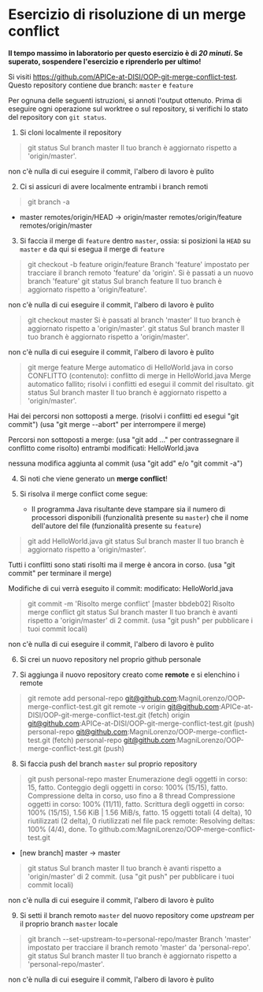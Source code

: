 # Esercizio di risoluzione di un merge conflict

**Il tempo massimo in laboratorio per questo esercizio è di _20 minuti_.
Se superato, sospendere l'esercizio e riprenderlo per ultimo!**

Si visiti https://github.com/APICe-at-DISI/OOP-git-merge-conflict-test.
Questo repository contiene due branch: `master` e `feature`

Per ognuna delle seguenti istruzioni, si annoti l'output ottenuto.
Prima di eseguire ogni operazione sul worktree o sul repository,
si verifichi lo stato del repository con `git status`.

1. Si cloni localmente il repository
> git status
Sul branch master
Il tuo branch è aggiornato rispetto a 'origin/master'.

non c'è nulla di cui eseguire il commit, l'albero di lavoro è pulito

2. Ci si assicuri di avere localmente entrambi i branch remoti
> git branch -a
* master
  remotes/origin/HEAD -> origin/master
  remotes/origin/feature
  remotes/origin/master

3. Si faccia il merge di `feature` dentro `master`, ossia: si posizioni la `HEAD` su `master`
   e da qui si esegua il merge di `feature`
> git checkout -b feature origin/feature
Branch 'feature' impostato per tracciare il branch remoto 'feature' da 'origin'.
Si è passati a un nuovo branch 'feature'
> git status
Sul branch feature
Il tuo branch è aggiornato rispetto a 'origin/feature'.

non c'è nulla di cui eseguire il commit, l'albero di lavoro è pulito
> git checkout master
Si è passati al branch 'master'
Il tuo branch è aggiornato rispetto a 'origin/master'.
> git status
Sul branch master
Il tuo branch è aggiornato rispetto a 'origin/master'.

non c'è nulla di cui eseguire il commit, l'albero di lavoro è pulito
> git merge feature
Merge automatico di HelloWorld.java in corso
CONFLITTO (contenuto): conflitto di merge in HelloWorld.java
Merge automatico fallito; risolvi i conflitti ed esegui il commit
del risultato.
> git status
Sul branch master
Il tuo branch è aggiornato rispetto a 'origin/master'.

Hai dei percorsi non sottoposti a merge.
  (risolvi i conflitti ed esegui "git commit")
  (usa "git merge --abort" per interrompere il merge)

Percorsi non sottoposti a merge:
  (usa "git add <file>..." per contrassegnare il conflitto come risolto)
	entrambi modificati: HelloWorld.java

nessuna modifica aggiunta al commit (usa "git add" e/o "git commit -a")


4. Si noti che viene generato un **merge conflict**!

5. Si risolva il merge conflict come segue:
   - Il programma Java risultante deve stampare sia il numero di processori disponibili
     (funzionalità presente su `master`)
     che il nome dell'autore del file
     (funzionalità presente su `feature`)
> git add HelloWorld.java
> git status
Sul branch master
Il tuo branch è aggiornato rispetto a 'origin/master'.

Tutti i conflitti sono stati risolti ma il merge è ancora in corso.
  (usa "git commit" per terminare il merge)

Modifiche di cui verrà eseguito il commit:
	modificato:             HelloWorld.java
> git commit -m 'Risolto merge conflict'
[master bbdeb02] Risolto merge conflict
> git status
Sul branch master
Il tuo branch è avanti rispetto a 'origin/master' di 2 commit.
  (usa "git push" per pubblicare i tuoi commit locali)

non c'è nulla di cui eseguire il commit, l'albero di lavoro è pulito

6. Si crei un nuovo repository nel proprio github personale

7. Si aggiunga il nuovo repository creato come **remote** e si elenchino i remote
> git remote add personal-repo git@github.com:MagniLorenzo/OOP-merge-conflict-test.git
> git remote -v
origin	git@github.com:APICe-at-DISI/OOP-git-merge-conflict-test.git (fetch)
origin	git@github.com:APICe-at-DISI/OOP-git-merge-conflict-test.git (push)
personal-repo	git@github.com:MagniLorenzo/OOP-merge-conflict-test.git (fetch)
personal-repo	git@github.com:MagniLorenzo/OOP-merge-conflict-test.git (push)

8. Si faccia push del branch `master` sul proprio repository
> git push personal-repo master
Enumerazione degli oggetti in corso: 15, fatto.
Conteggio degli oggetti in corso: 100% (15/15), fatto.
Compressione delta in corso, uso fino a 8 thread
Compressione oggetti in corso: 100% (11/11), fatto.
Scrittura degli oggetti in corso: 100% (15/15), 1.56 KiB | 1.56 MiB/s, fatto.
15 oggetti totali (4 delta), 10 riutilizzati (2 delta), 0 riutilizzati nel file pack
remote: Resolving deltas: 100% (4/4), done.
To github.com:MagniLorenzo/OOP-merge-conflict-test.git
 * [new branch]      master -> master
> git status
Sul branch master
Il tuo branch è avanti rispetto a 'origin/master' di 2 commit.
  (usa "git push" per pubblicare i tuoi commit locali)

non c'è nulla di cui eseguire il commit, l'albero di lavoro è pulito

9. Si setti il branch remoto `master` del nuovo repository come *upstream* per il proprio branch `master` locale
> git branch --set-upstream-to=personal-repo/master
Branch 'master' impostato per tracciare il branch remoto 'master' da 'personal-repo'.
> git status
Sul branch master
Il tuo branch è aggiornato rispetto a 'personal-repo/master'.

non c'è nulla di cui eseguire il commit, l'albero di lavoro è pulito

